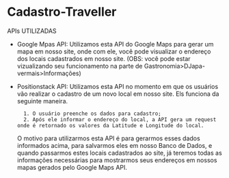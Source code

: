 # Cadastro-Traveller

APIs UTILIZADAS

- Google Mpas API:
      Utilizamos esta API do Google Maps para gerar um mapa em nosso site, onde com ele, você pode visualizar o endereço dos locais cadastrados em nosso site.
      (OBS: você pode estar vizualizando seu funcionamento na parte de Gastronomia>DJapa-vermais>Informações)
      
- Positionstack API:
     Utilizamos esta API no momento em que os usuários vão realizar o cadastro de um novo local em nosso site. Els funciona da seguinte maneira.
     
        1. O usuário preenche os dados para cadastro;
        2. Após ele informar o endereço do local, a API gera um request onde é retornado os valores da Latitude e Longitude do local.

     O motivo para utilizarmos esta API é para gerarmos esses dados informados acima, para salvarmos eles em nosso Banco de Dados, e quando passarmos estes locais cadastrados ao site, já teremos todas as informações necessárias para mostrarmos seus endereços em nossos mapas gerados pelo Google Maps API.
